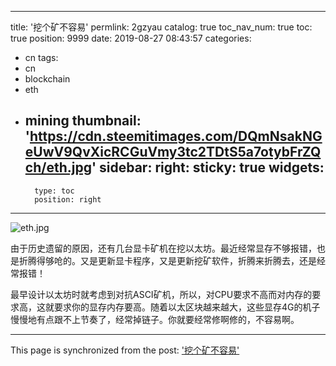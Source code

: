 
---
title: '挖个矿不容易'
permlink: 2gzyau
catalog: true
toc_nav_num: true
toc: true
position: 9999
date: 2019-08-27 08:43:57
categories:
- cn
tags:
- cn
- blockchain
- eth
- mining
thumbnail: 'https://cdn.steemitimages.com/DQmNsakNGeUwV9QvXicRCGuVmy3tc2TDtS5a7otybFrZQch/eth.jpg'
sidebar:
    right:
        sticky: true
widgets:
    -
        type: toc
        position: right
---


![eth.jpg](https://cdn.steemitimages.com/DQmNsakNGeUwV9QvXicRCGuVmy3tc2TDtS5a7otybFrZQch/eth.jpg)

由于历史遗留的原因，还有几台显卡矿机在挖以太坊。最近经常显存不够报错，也是折腾得够呛的。又是更新显卡程序，又是更新挖矿软件，折腾来折腾去，还是经常报错！

最早设计以太坊时就考虑到对抗ASCI矿机，所以，对CPU要求不高而对内存的要求高，这就要求你的显存内存要高。随着以太区块越来越大，这些显存4G的机子慢慢地有点跟不上节奏了，经常掉链子。你就要经常修啊修的，不容易啊。

- - -

This page is synchronized from the post: ['挖个矿不容易'](https://steemit.com/@lemooljiang/2gzyau)
